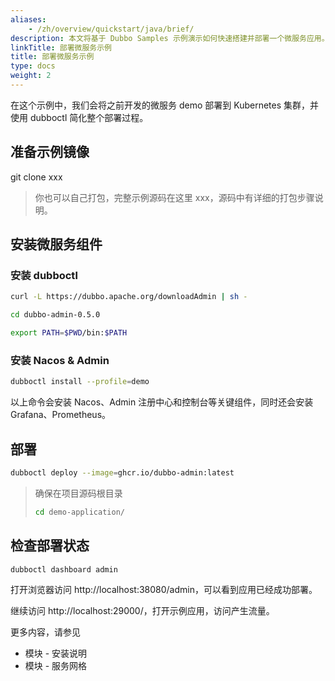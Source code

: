 ```yaml
---
aliases:
    - /zh/overview/quickstart/java/brief/
description: 本文将基于 Dubbo Samples 示例演示如何快速搭建并部署一个微服务应用。
linkTitle: 部署微服务示例
title: 部署微服务示例
type: docs
weight: 2
---
```


在这个示例中，我们会将之前开发的微服务 demo 部署到 Kubernetes 集群，并使用 dubboctl 简化整个部署过程。

## 准备示例镜像

git clone xxx

> 你也可以自己打包，完整示例源码在这里 xxx，源码中有详细的打包步骤说明。

## 安装微服务组件

### 安装 dubboctl


```sh
curl -L https://dubbo.apache.org/downloadAdmin | sh -
```

```sh
cd dubbo-admin-0.5.0
```

```sh
export PATH=$PWD/bin:$PATH
```

### 安装 Nacos & Admin

```sh
dubboctl install --profile=demo
```

以上命令会安装 Nacos、Admin 注册中心和控制台等关键组件，同时还会安装 Grafana、Prometheus。

## 部署

```sh
dubboctl deploy --image=ghcr.io/dubbo-admin:latest
```

> 确保在项目源码根目录
> ```sh
> cd demo-application/
> ```

## 检查部署状态
```sh
dubboctl dashboard admin
```

打开浏览器访问 http://localhost:38080/admin，可以看到应用已经成功部署。

继续访问 http://localhost:29000/，打开示例应用，访问产生流量。




更多内容，请参见
* 模块 - 安装说明
* 模块 - 服务网格
